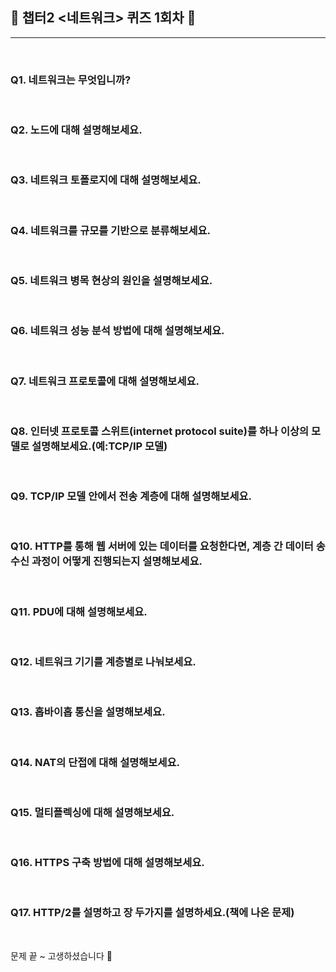 ## 🧢 **챕터2 <네트워크> 퀴즈 1회차** 🧢

---

<br>

### Q1. 네트워크는 무엇입니까?

<br>

### Q2. 노드에 대해 설명해보세요.

<br>

### Q3. 네트워크 토폴로지에 대해 설명해보세요.

<br>

### Q4. 네트워크를 규모를 기반으로 분류해보세요.

<br>

### Q5. 네트워크 병목 현상의 원인을 설명해보세요.

<br>

### Q6. 네트워크 성능 분석 방법에 대해 설명해보세요.

<br>

### Q7. 네트워크 프로토콜에 대해 설명해보세요.

<br>

### Q8. 인터넷 프로토콜 스위트(internet protocol suite)를 하나 이상의 모델로 설명해보세요.(예:TCP/IP 모델)

<br>

### Q9. TCP/IP 모델 안에서 전송 계층에 대해 설명해보세요.

<br>

### Q10. HTTP를 통해 웹 서버에 있는 데이터를 요청한다면, 계층 간 데이터 송수신 과정이 어떻게 진행되는지 설명해보세요.

<br>

### Q11. PDU에 대해 설명해보세요.

<br>

### Q12. 네트워크 기기를 계층별로 나눠보세요.

<br>

### Q13. 홉바이홉 통신을 설명해보세요.

<br>

### Q14. NAT의 단접에 대해 설명해보세요.

<br>

### Q15. 멀티플렉싱에 대해 설명해보세요.

<br>

### Q16. HTTPS 구축 방법에 대해 설명해보세요.

<br>

### Q17. HTTP/2를 설명하고 장 두가지를 설명하세요.(책에 나온 문제)

<br>

문제 끝 ~ 고생하셨습니다 🥳

